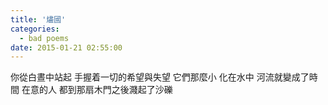 ```yaml
---
title: '燼國'
categories:
  - bad poems
date: 2015-01-21 02:55:00
---
```


你從白晝中站起
手握着一切的希望與失望
它們那麼小
化在水中
河流就變成了時間
在意的人
都到那扇木門之後濺起了沙礫
